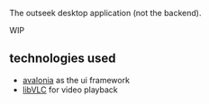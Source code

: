 ﻿The outseek desktop application (not the backend).

WIP

## technologies used
- [avalonia](https://avaloniaui.net/) as the ui framework
- [libVLC](https://wiki.videolan.org/LibVLC/) for video playback
